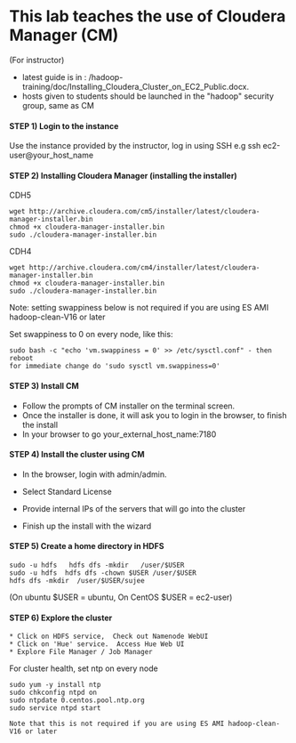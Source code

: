 # This lab teaches the use of Cloudera Manager (CM)

(For instructor)
- latest guide is in : /hadoop-training/doc/Installing_Cloudera_Cluster_on_EC2_Public.docx.
- hosts given to students should be launched in the "hadoop" security group, same as CM

#### STEP 1)  Login to the instance
 Use the instance provided by the instructor, log in using SSH
 e.g
    ssh ec2-user@your_host_name

#### STEP 2) Installing Cloudera Manager (installing the installer)

CDH5  
    
    wget http://archive.cloudera.com/cm5/installer/latest/cloudera-manager-installer.bin
    chmod +x cloudera-manager-installer.bin
    sudo ./cloudera-manager-installer.bin

CDH4

	wget http://archive.cloudera.com/cm4/installer/latest/cloudera-manager-installer.bin
	chmod +x cloudera-manager-installer.bin
	sudo ./cloudera-manager-installer.bin

Note: setting swappiness below is not required if you are using ES AMI hadoop-clean-V16 or later

Set swappiness to 0 on every node, like this:

    sudo bash -c "echo 'vm.swappiness = 0' >> /etc/sysctl.conf" - then reboot
    for immediate change do 'sudo sysctl vm.swappiness=0'

#### STEP 3) Install CM

* Follow the prompts of CM installer on the terminal screen.  
* Once the installer is done, it will ask you to login in the browser, to finish the install
* In your browser to go  your_external_host_name:7180

#### STEP 4) Install the cluster using CM
    
* In the browser, login with admin/admin.

* Select Standard License

* Provide internal IPs of the servers that will go into the cluster

* Finish up the install with the wizard

#### STEP 5) Create a home directory in HDFS

    sudo -u hdfs   hdfs dfs -mkdir   /user/$USER
    sudo -u hdfs  hdfs dfs -chown $USER /user/$USER
    hdfs dfs -mkdir  /user/$USER/sujee

(On ubuntu $USER = ubuntu,  On CentOS $USER = ec2-user)

#### STEP 6) Explore the cluster

    * Click on HDFS service,  Check out Namenode WebUI
    * Click on 'Hue' service.  Access Hue Web UI
    * Explore File Manager / Job Manager

For cluster health, set ntp on every node

	sudo yum -y install ntp
	sudo chkconfig ntpd on
	sudo ntpdate 0.centos.pool.ntp.org
	sudo service ntpd start
	
	Note that this is not required if you are using ES AMI hadoop-clean-V16 or later

